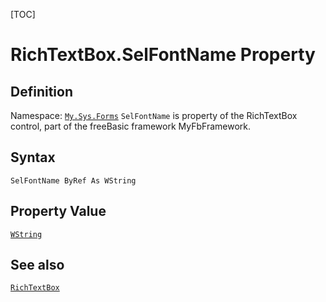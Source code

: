 [TOC]
# RichTextBox.SelFontName Property

## Definition
Namespace: [`My.Sys.Forms`](My.Sys.Forms.md)
`SelFontName` is property of the RichTextBox control, part of the freeBasic framework MyFbFramework.
## Syntax
```freeBasic
SelFontName ByRef As WString
```
## Property Value
[`WString`]("https://www.freebasic.net/wiki/KeyPgWString")
## See also
[`RichTextBox`](RichTextBox.md)
